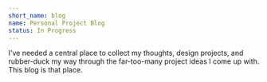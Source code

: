 ```yaml
---
short_name: blog
name: Personal Project Blog
status: In Progress
---
```

I've needed a central place to collect my thoughts, design projects, and rubber-duck my way through the far-too-many project ideas I come up with. This blog is that place.
